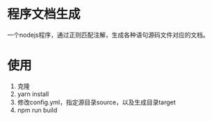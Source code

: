 # 程序文档生成 #

一个nodejs程序，通过正则匹配注解，生成各种语句源码文件对应的文档。

# 使用 #

1. 克隆
2. yarn install
3. 修改config.yml，指定源目录source，以及生成目录target
4. npm run build
